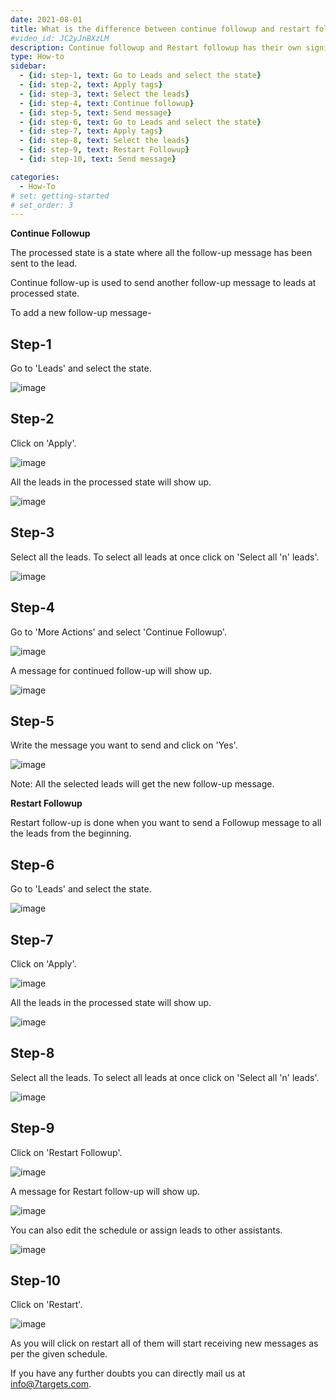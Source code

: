 ```yaml
---
date: 2021-08-01
title: What is the difference between continue followup and restart followup
#video_id: JC2yJnBXzLM
description: Continue followup and Restart followup has their own significance. Let's understand their roles in details
type: How-to
sidebar:
  - {id: step-1, text: Go to Leads and select the state}
  - {id: step-2, text: Apply tags}
  - {id: step-3, text: Select the leads}
  - {id: step-4, text: Continue followup}
  - {id: step-5, text: Send message}
  - {id: step-6, text: Go to Leads and select the state}
  - {id: step-7, text: Apply tags}
  - {id: step-8, text: Select the leads}
  - {id: step-9, text: Restart Followup}
  - {id: step-10, text: Send message}

categories:
  - How-To
# set: getting-started
# set_order: 3
---
```


**Continue Followup** 

The processed state is a state where all the follow-up message has been sent to the lead.

Continue follow-up is used to send another follow-up message to leads at processed state.

To add a new follow-up message-

## Step-1 

Go to 'Leads' and select the state.

![image](../../images/Different-followup-1.jpg)

## Step-2 

Click on 'Apply'.

![image](../../images/Different-followup-.2jpg)

All the leads in the processed state will show up.

![image](../../images/Different-followup-3.jpg)

## Step-3

Select all the leads. To select all leads at once click on 'Select all 'n' leads'.

![image](../../images/Different-followup-4.jpg)

## Step-4

Go to 'More Actions' and select 'Continue Followup'.

![image](../../images/Different-followup-5.jpg)

A message for continued follow-up will show up.

![image](../../images/Different-followup-6.jpg)

## Step-5

Write the message you want to send and click on 'Yes'.

![image](../../images/Different-followup-7.jpg)

Note: All the selected leads will get the new follow-up message.

**Restart Followup** 

Restart follow-up is done when you want to send a Followup message to all the leads from the beginning.

## Step-6

Go to 'Leads' and select the state.

![image](../../images/Different-followup-8.jpg)

## Step-7

Click on 'Apply'.

![image](../../images/Different-followup-9.jpg)

All the leads in the processed state will show up.

![image](../../images/Different-followup-10.jpg)

## Step-8

Select all the leads. To select all leads at once click on 'Select all 'n' leads'.

![image](../../images/Different-followup-11.jpg)

## Step-9

Click on 'Restart Followup'.

![image](../../images/Different-followup-12.jpg)

A message for Restart follow-up will show up.

![image](../../images/Different-followup-13.jpg)

You can also edit the schedule or assign leads to other assistants.

![image](../../images/Different-followup-14.jpg)

## Step-10

Click on 'Restart'.

![image](../../images/Different-followup-15.jpg)

As you will click on restart all of them will start receiving new messages as per the given schedule.

If you have any further doubts you can directly mail us at info@7targets.com.
